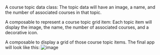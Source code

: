
A course topic data class:
The topic data will have an image, a name, and the number of associated courses in that topic.

A composable to represent a course topic grid item:
Each topic item will display the image, the name, the number of associated courses, and a decorative icon.

A composable to display a grid of those course topic items.
The final app will look like this:
![image](https://user-images.githubusercontent.com/100104431/229410390-1fec7810-7106-4059-8b3b-f63c3498f746.png)
